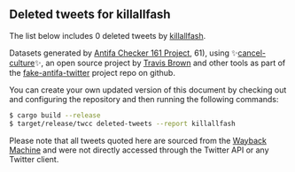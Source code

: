 ## Deleted tweets for killallfash

The list below includes 0 deleted tweets by
[killallfash](https://twitter.com/killallfash).



Datasets generated by [Antifa Checker 161 Project](https://twitter.com/antifacheck161), 61), using ✨[cancel-culture](https://github.com/travisbrown/cancel-culture)✨, an open source project by 
[Travis Brown](https://twitter.com/travisbrown) and other tools as part of the 
[fake-antifa-twitter](https://github.com/antifacheck161/fake-antifa-twitter) project repo on github.

You can create your own updated version of this document by checking out and configuring the
repository and then running the following commands:

```bash
$ cargo build --release
$ target/release/twcc deleted-tweets --report killallfash
```

Please note that all tweets quoted here are sourced from the
[Wayback Machine](https://web.archive.org) and were not directly accessed through the Twitter API or
any Twitter client.

